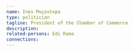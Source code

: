 ```yaml
---
name: Ines Muçostepa
type: politician
tagline: President of the Chamber of Commerce
description:
related-persons: Edi Rama
connections:
---
```

